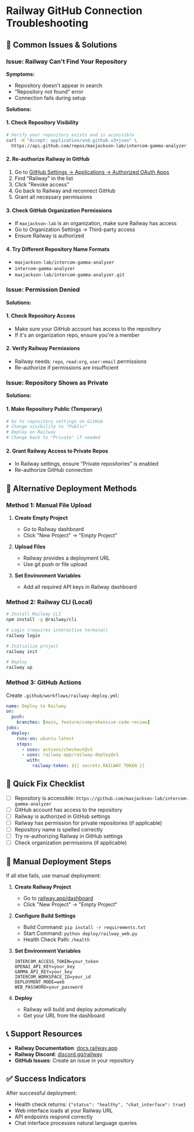 # Railway GitHub Connection Troubleshooting

## 🚨 Common Issues & Solutions

### **Issue: Railway Can't Find Your Repository**

**Symptoms:**
- Repository doesn't appear in search
- "Repository not found" error
- Connection fails during setup

**Solutions:**

#### **1. Check Repository Visibility**
```bash
# Verify your repository exists and is accessible
curl -H "Accept: application/vnd.github.v3+json" \
  https://api.github.com/repos/maxjackson-lab/intercom-gamma-analyzer
```

#### **2. Re-authorize Railway in GitHub**
1. Go to [GitHub Settings → Applications → Authorized OAuth Apps](https://github.com/settings/applications)
2. Find "Railway" in the list
3. Click "Revoke access"
4. Go back to Railway and reconnect GitHub
5. Grant all necessary permissions

#### **3. Check GitHub Organization Permissions**
- If `maxjackson-lab` is an organization, make sure Railway has access
- Go to Organization Settings → Third-party access
- Ensure Railway is authorized

#### **4. Try Different Repository Name Formats**
- `maxjackson-lab/intercom-gamma-analyzer`
- `intercom-gamma-analyzer`
- `maxjackson-lab/intercom-gamma-analyzer.git`

### **Issue: Permission Denied**

**Solutions:**

#### **1. Check Repository Access**
- Make sure your GitHub account has access to the repository
- If it's an organization repo, ensure you're a member

#### **2. Verify Railway Permissions**
- Railway needs: `repo`, `read:org`, `user:email` permissions
- Re-authorize if permissions are insufficient

### **Issue: Repository Shows as Private**

**Solutions:**

#### **1. Make Repository Public (Temporary)**
```bash
# Go to repository settings on GitHub
# Change visibility to "Public"
# Deploy on Railway
# Change back to "Private" if needed
```

#### **2. Grant Railway Access to Private Repos**
- In Railway settings, ensure "Private repositories" is enabled
- Re-authorize GitHub connection

## 🔧 Alternative Deployment Methods

### **Method 1: Manual File Upload**

1. **Create Empty Project**
   - Go to Railway dashboard
   - Click "New Project" → "Empty Project"

2. **Upload Files**
   - Railway provides a deployment URL
   - Use git push or file upload

3. **Set Environment Variables**
   - Add all required API keys in Railway dashboard

### **Method 2: Railway CLI (Local)**

```bash
# Install Railway CLI
npm install -g @railway/cli

# Login (requires interactive terminal)
railway login

# Initialize project
railway init

# Deploy
railway up
```

### **Method 3: GitHub Actions**

Create `.github/workflows/railway-deploy.yml`:

```yaml
name: Deploy to Railway
on:
  push:
    branches: [main, feature/comprehensive-code-review]
jobs:
  deploy:
    runs-on: ubuntu-latest
    steps:
      - uses: actions/checkout@v3
      - uses: railway-app/railway-deploy@v1
        with:
          railway-token: ${{ secrets.RAILWAY_TOKEN }}
```

## 🎯 Quick Fix Checklist

- [ ] Repository is accessible: `https://github.com/maxjackson-lab/intercom-gamma-analyzer`
- [ ] GitHub account has access to the repository
- [ ] Railway is authorized in GitHub settings
- [ ] Railway has permission for private repositories (if applicable)
- [ ] Repository name is spelled correctly
- [ ] Try re-authorizing Railway in GitHub settings
- [ ] Check organization permissions (if applicable)

## 🚀 Manual Deployment Steps

If all else fails, use manual deployment:

1. **Create Railway Project**
   - Go to [railway.app/dashboard](https://railway.app/dashboard)
   - Click "New Project" → "Empty Project"

2. **Configure Build Settings**
   - Build Command: `pip install -r requirements.txt`
   - Start Command: `python deploy/railway_web.py`
   - Health Check Path: `/health`

3. **Set Environment Variables**
   ```
   INTERCOM_ACCESS_TOKEN=your_token
   OPENAI_API_KEY=your_key
   GAMMA_API_KEY=your_key
   INTERCOM_WORKSPACE_ID=your_id
   DEPLOYMENT_MODE=web
   WEB_PASSWORD=your_password
   ```

4. **Deploy**
   - Railway will build and deploy automatically
   - Get your URL from the dashboard

## 📞 Support Resources

- **Railway Documentation**: [docs.railway.app](https://docs.railway.app)
- **Railway Discord**: [discord.gg/railway](https://discord.gg/railway)
- **GitHub Issues**: Create an issue in your repository

## ✅ Success Indicators

After successful deployment:
- Health check returns: `{"status": "healthy", "chat_interface": true}`
- Web interface loads at your Railway URL
- API endpoints respond correctly
- Chat interface processes natural language queries

